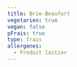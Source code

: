 ```yaml
---
title: Brie-Beaufort
vegetarien: true
vegan: false
pFrais: true
type: frais
allergenes:
  - Produit laitier
---
```


